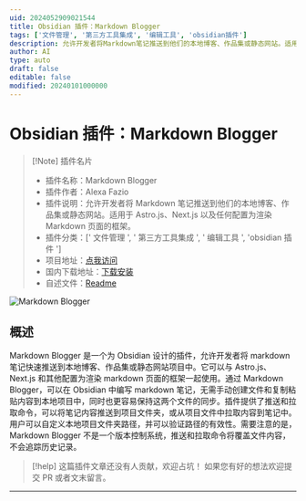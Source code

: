 ```yaml
---
uid: 2024052909021544
title: Obsidian 插件：Markdown Blogger
tags: ['文件管理', '第三方工具集成', '编辑工具', 'obsidian插件']
description: 允许开发者将Markdown笔记推送到他们的本地博客、作品集或静态网站。适用于Astro.js、Next.js以及任何配置为渲染Markdown页面的框架。
author: AI
type: auto
draft: false
editable: false
modified: 20240101000000
---
```


# Obsidian 插件：Markdown Blogger

> [!Note] 插件名片
> - 插件名称：Markdown Blogger
> - 插件作者：Alexa Fazio
> - 插件说明：允许开发者将 Markdown 笔记推送到他们的本地博客、作品集或静态网站。适用于 Astro.js、Next.js 以及任何配置为渲染 Markdown 页面的框架。
> - 插件分类：[' 文件管理 ', ' 第三方工具集成 ', ' 编辑工具 ', 'obsidian 插件 ']
> - 项目地址：[点我访问](https://github.com/afazio1/obsidian-markdown-blogger)
> - 国内下载地址：[下载安装](https://pkmer.cn/products/plugin/pluginMarket/?markdown-blogger)
> - 自述文件：[Readme](https://ghproxy.net/https://raw.githubusercontent.com/afazio1/obsidian-markdown-blogger/main/README.md)

![Markdown Blogger](https://cdn.pkmer.cn/covers/markdown-blogger_new.gif!pkmer)

## 概述

Markdown Blogger 是一个为 Obsidian 设计的插件，允许开发者将 markdown 笔记快速推送到本地博客、作品集或静态网站项目中。它可以与 Astro.js、Next.js 和其他配置为渲染 markdown 页面的框架一起使用。通过 Markdown Blogger，可以在 Obsidian 中编写 markdown 笔记，无需手动创建文件和复制粘贴内容到本地项目中，同时也更容易保持这两个文件的同步。插件提供了推送和拉取命令，可以将笔记内容推送到项目文件夹，或从项目文件中拉取内容到笔记中。用户可以自定义本地项目文件夹路径，并可以验证路径的有效性。需要注意的是，Markdown Blogger 不是一个版本控制系统，推送和拉取命令将覆盖文件内容，不会追踪历史记录。

> [!help]
> 这篇插件文章还没有人贡献，欢迎占坑！
> 如果您有好的想法欢迎提交 PR 或者文末留言。

---




